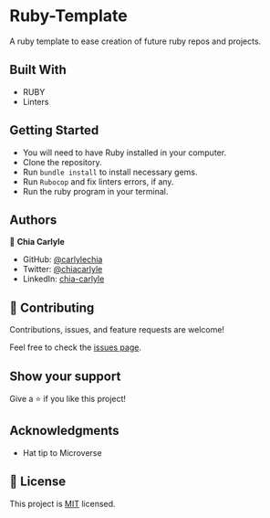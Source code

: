 # Ruby-Template
A ruby template to ease creation of future ruby repos and projects.

## Built With

- RUBY
- Linters


## Getting Started

  - You will need to have Ruby installed in your computer.
  - Clone the repository.
  - Run `bundle install` to install necessary gems.
  - Run `Rubocop` and fix linters errors, if any.
  - Run the ruby program in your terminal.


## Authors

👤 **Chia Carlyle**
- GitHub: [@carlylechia](https://github.com/carlylechia)
- Twitter: [@chiacarlyle](https://twitter.com/chiacarlyle)
- LinkedIn: [chia-carlyle](https://linkedin.com/in/chia-carlyle)


## 🤝 Contributing

Contributions, issues, and feature requests are welcome!

Feel free to check the [issues page](../../issues/).

## Show your support

Give a ⭐️ if you like this project!

## Acknowledgments

- Hat tip to Microverse

## 📝 License

This project is [MIT](./MIT.md) licensed.
